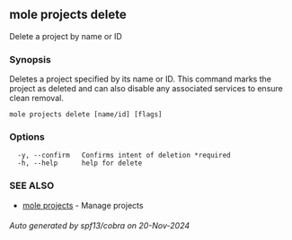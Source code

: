 ## mole projects delete

Delete a project by name or ID

### Synopsis

Deletes a project specified by its name or ID. 
This command marks the project as deleted and can also disable any 
associated services to ensure clean removal.

```
mole projects delete [name/id] [flags]
```

### Options

```
  -y, --confirm   Confirms intent of deletion *required
  -h, --help      help for delete
```

### SEE ALSO

* [mole projects](mole_projects.md)	 - Manage projects

###### Auto generated by spf13/cobra on 20-Nov-2024
